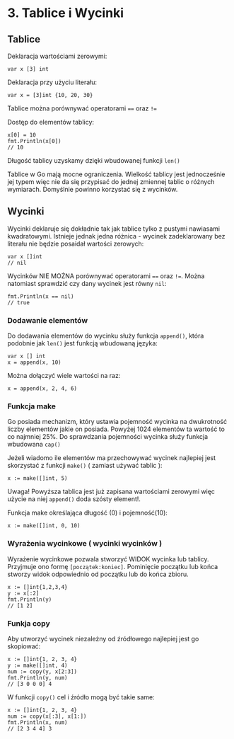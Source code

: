 # 3. Tablice i Wycinki

## Tablice

Deklaracja wartościami zerowymi:
```
var x [3] int
```

Deklaracja przy użyciu literału:
```
var x = [3]int {10, 20, 30}
```

Tablice można porównywać operatorami `==` oraz `!=`

Dostęp do elementów tablicy:
```
x[0] = 10
fmt.Println(x[0])
// 10
```

Długość tablicy uzyskamy dzięki wbudowanej funkcji `len()`

Tablice w Go mają mocne ograniczenia. Wielkość tablicy jest jednocześnie jej typem więc nie da się przypisać do jednej zmiennej tablic o różnych wymiarach. Domyślnie powinno korzystać się z wycinków.

## Wycinki

Wycinki deklaruje się dokładnie tak jak tablice tylko z pustymi nawiasami kwadratowymi. Istnieje jednak jedna różnica - wycinek zadeklarowany bez literału nie będzie posaidał wartości zerowych:
```
var x []int
// nil
```

Wycinków NIE MOŻNA porównywać operatorami `==` oraz `!=`. Można natomiast sprawdzić czy dany wycinek jest równy `nil`:
```
fmt.Println(x == nil)
// true
```

### Dodawanie elementów

Do dodawania elementów do wycinku służy funkcja `append()`, która podobnie jak `len()` jest funkcją wbudowaną języka:
```
var x [] int
x = append(x, 10)
```

Można dołączyć wiele wartości na raz:
```
x = append(x, 2, 4, 6)
```

### Funkcja make

Go posiada mechanizm, który ustawia pojemność wycinka na dwukrotność liczby elementów jakie on posiada. Powyżej 1024 elementów ta wartość to co najmniej 25%. Do sprawdzania pojemności wycinka służy funkcja wbudowana `cap()`

Jeżeli wiadomo ile elementów ma przechowywać wycinek najlepiej jest skorzystać z funkcji `make()` ( zamiast używać tablic ):
```
x := make([]int, 5)
```

Uwaga! Powyższa tablica jest już zapisana wartościami zerowymi więc użycie na niej `append()` doda szósty element!.

Funkcja make określająca długość (0) i pojemność(10):
```
x := make([]int, 0, 10)
```

### Wyrażenia wycinkowe ( wycinki wycinków )

Wyrażenie wycinkowe pozwala stworzyć WIDOK wycinka lub tablicy. Przyjmuje ono formę `[początek:koniec]`. Pominięcie początku lub końca stworzy widok odpowiednio od początku lub do końca zbioru.
```
x := []int{1,2,3,4}
y := x[:2]
fmt.Println(y)
// [1 2]
```

### Funkja copy

Aby utworzyć wycinek niezależny od źródłowego najlepiej jest go skopiować:
```
x := []int{1, 2, 3, 4}
y := make([]int, 4)
num := copy(y, x[2:3])
fmt.Println(y, num)
// [3 0 0 0] 4
```

W funkcji `copy()` cel i źródło mogą być takie same: 
```
x := []int{1, 2, 3, 4}
num := copy(x[:3], x[1:])
fmt.Println(x, num)
// [2 3 4 4] 3
```
